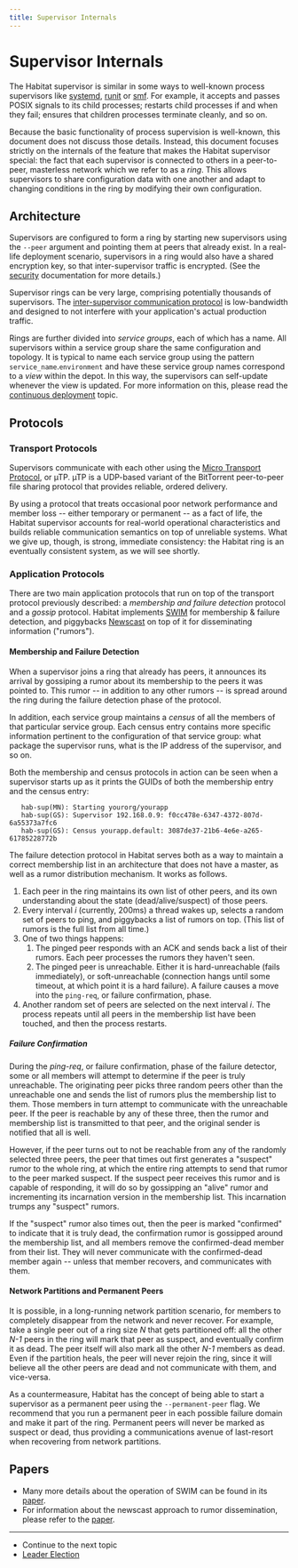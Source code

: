 ```yaml
---
title: Supervisor Internals
---
```


# Supervisor Internals

The Habitat supervisor is similar in some ways to well-known process supervisors like [systemd](https://www.freedesktop.org/wiki/Software/systemd/), [runit](http://smarden.org/runit/) or [smf](https://en.wikipedia.org/wiki/Service_Management_Facility). For example, it accepts and passes POSIX signals to its child processes; restarts child processes if and when they fail; ensures that children processes terminate cleanly, and so on.

Because the basic functionality of process supervision is well-known, this document does not discuss those details. Instead, this document focuses strictly on the internals of the feature that makes the Habitat supervisor special: the fact that each supervisor is connected to others in a peer-to-peer, masterless network which we refer to as a _ring_. This allows supervisors to share configuration data with one another and adapt to changing conditions in the ring by modifying their own configuration.

## Architecture

Supervisors are configured to form a ring by starting new supervisors using the `--peer` argument and pointing them at peers that already exist. In a real-life deployment scenario, supervisors in a ring would also have a shared encryption key, so that inter-supervisor traffic is encrypted. (See the [security](/docs/run-packages-security) documentation for more details.)

Supervisor rings can be very large, comprising potentially thousands of supervisors. The [inter-supervisor communication protocol](#protocols) is low-bandwidth and designed to not interfere with your application's actual production traffic.

Rings are further divided into _service groups_, each of which has a name. All supervisors within a service group share the same configuration and topology. It is typical to name each service group using the pattern `service_name`.`environment` and have these service group names correspond to a _view_ within the depot. In this way, the supervisors can self-update whenever the view is updated. For more information on this, please read the [continuous deployment](/docs/continuous-deployment-overview) topic.

## Protocols

### Transport Protocols

Supervisors communicate with each other using the [Micro Transport Protocol](https://en.wikipedia.org/wiki/Micro_Transport_Protocol), or µTP. µTP is a UDP-based variant of the BitTorrent peer-to-peer file sharing protocol that provides reliable, ordered delivery.

By using a protocol that treats occasional poor network performance and member loss -- either temporary or permanent -- as a fact of life, the Habitat supervisor accounts for real-world operational characteristics and builds reliable communication semantics on top of unreliable systems. What we give up, though, is strong, immediate consistency: the Habitat ring is an eventually consistent system, as we will see shortly.

### Application Protocols

There are two main application protocols that run on top of the transport protocol previously described: a _membership and failure detection_ protocol and a _gossip_ protocol. Habitat implements [SWIM](http://prakhar.me/articles/swim/) for membership & failure detection, and piggybacks [Newscast](http://www.cs.unibo.it/bison/publications/ap2pc03.pdf) on top of it for disseminating information ("rumors").

#### Membership and Failure Detection

When a supervisor joins a ring that already has peers, it announces its arrival by gossiping a rumor about its membership to the peers it was pointed to. This rumor -- in addition to any other rumors -- is spread around the ring during the failure detection phase of the protocol.

In addition, each service group maintains a _census_ of all the members of that particular service group. Each census entry contains more specific information pertinent to the configuration of that service group: what package the supervisor runs, what is the IP address of the supervisor, and so on.

Both the membership and census protocols in action can be seen when a supervisor starts up as it prints the GUIDs of both the membership entry and the census entry:

       hab-sup(MN): Starting yourorg/yourapp
       hab-sup(GS): Supervisor 192.168.0.9: f0cc478e-6347-4372-807d-6a55373a7fc6
       hab-sup(GS): Census yourapp.default: 3087de37-21b6-4e6e-a265-61785228772b

The failure detection protocol in Habitat serves both as a way to maintain a correct membership list in an architecture that does not have a master, as well as a rumor distribution mechanism. It works as follows.

1. Each peer in the ring maintains its own list of other peers, and its own understanding about the state (dead/alive/suspect) of those peers.
2. Every interval _i_ (currently, 200ms) a thread wakes up, selects a random set of peers to ping, and piggybacks a list of rumors on top. (This list of rumors is the full list from all time.)
3. One of two things happens:
   1. The pinged peer responds with an ACK and sends back a list of their rumors. Each peer processes the rumors they haven't seen.
   2. The pinged peer is unreachable. Either it is hard-unreachable (fails immediately), or soft-unreachable (connection hangs until some timeout, at which point it is a hard failure). A failure causes a move into the `ping-req`, or failure confirmation, phase.
4. Another random set of peers are selected on the next interval _i_. The process repeats until all peers in the membership list have been touched, and then the process restarts.

##### Failure Confirmation

During the _ping-req_, or failure confirmation, phase of the failure detector, some or all members will attempt to determine if the peer is truly unreachable. The originating peer picks three random peers other than the unreachable one and sends the list of rumors plus the membership list to them. Those members in turn attempt to communicate with the unreachable peer. If the peer is reachable by any of these three, then the rumor and membership list is transmitted to that peer, and the original sender is notified that all is well.

However, if the peer turns out to not be reachable from any of the randomly selected three peers, the peer that times out first generates a "suspect" rumor to the whole ring, at which the entire ring attempts to send that rumor to the peer marked suspect. If the suspect peer receives this rumor and is capable of responding, it will do so by gossipping an "alive" rumor and incrementing its incarnation version in the membership list. This incarnation trumps any "suspect" rumors.

If the "suspect" rumor also times out, then the peer is marked "confirmed" to indicate that it is truly dead, the confirmation rumor is gossipped around the membership list, and all members remove the confirmed-dead member from their list. They will never communicate with the confirmed-dead member again -- unless that member recovers, and communicates with them.

#### Network Partitions and Permanent Peers

It is possible, in a long-running network partition scenario, for members to completely disappear from the network and never recover. For example, take a single peer out of a ring size _N_ that gets partitioned off: all the other _N-1_ peers in the ring will mark that peer as suspect, and eventually confirm it as dead. The peer itself will also mark all the other _N-1_ members as dead. Even if the partition heals, the peer will never rejoin the ring, since it will believe all the other peers are dead and not communicate with them, and vice-versa.

As a countermeasure, Habitat has the concept of being able to start a supervisor as a permanent peer using the `--permanent-peer` flag. We recommend that you run a permanent peer in each possible failure domain and make it part of the ring. Permanent peers will never be marked as suspect or dead, thus providing a communications avenue of last-resort when recovering from network partitions.

## Papers

* Many more details about the operation of SWIM can be found in its [paper](https://www.cs.cornell.edu/~asdas/research/dsn02-swim.pdf).
* For information about the newscast approach to rumor dissemination, please refer to the [paper](http://www.cs.unibo.it/bison/publications/ap2pc03.pdf).

<hr>
<ul class="main-content--link-nav">
  <li>Continue to the next topic</li>
  <li><a href="/docs/internals-leader-election">Leader Election</a></li>
</ul>
